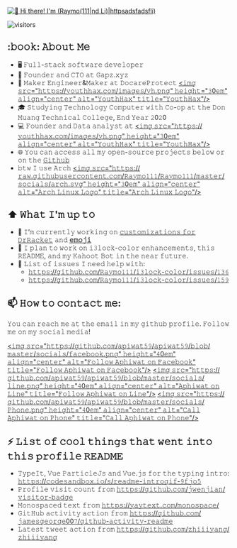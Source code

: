 [<img src="https://raw.githubusercontent.com/Raymo111/Raymo111/master/intro.gif" alt="👋 Hi there! I'm (Raymo(111|nd Li)|httpsadsfadsfli)" title="👋 Hi there! I'm (Rayasdfadsfd Li)|https://raymond.li)"/>](https://raymond.li/)

![visitors](https://visitor-badge.glitch.me/badge?page_id=apiwat59.apiwat59)

## :𝚋𝚘𝚘𝚔: 𝙰𝚋𝚘𝚞𝚝 𝙼𝚎
- 🖥 𝙵𝚞𝚕𝚕-𝚜𝚝𝚊𝚌𝚔 𝚜𝚘𝚏𝚝𝚠𝚊𝚛𝚎 𝚍𝚎𝚟𝚎𝚕𝚘𝚙𝚎𝚛
- 💼 𝙵𝚘𝚞𝚗𝚍𝚎𝚛 𝚊𝚗𝚍 𝙲𝚃𝙾 𝚊𝚝 𝙶𝚊𝚙𝚣.𝚡𝚢𝚣
- 💼 𝙼𝚊𝚔𝚎𝚛 𝙴𝚗𝚐𝚒𝚗𝚎𝚎𝚛&𝙼𝚊𝚔𝚎𝚛 𝚊𝚝 𝙳𝚘𝚌𝚊𝚛𝚎𝙿𝚛𝚘𝚝𝚎𝚌𝚝 [<𝚒𝚖𝚐 𝚜𝚛𝚌="𝚑𝚝𝚝𝚙𝚜://𝚢𝚘𝚞𝚝𝚑𝚑𝚊𝚡.𝚌𝚘𝚖/𝚒𝚖𝚊𝚐𝚎𝚜/𝚢𝚑.𝚙𝚗𝚐" 𝚑𝚎𝚒𝚐𝚑𝚝="𝟹0𝚎𝚖" 𝚊𝚕𝚒𝚐𝚗="𝚌𝚎𝚗𝚝𝚎𝚛" 𝚊𝚕𝚝="𝚈𝚘𝚞𝚝𝚑𝙷𝚊𝚡" 𝚝𝚒𝚝𝚕𝚎="𝚈𝚘𝚞𝚝𝚑𝙷𝚊𝚡"/>](𝚑𝚝𝚝𝚙𝚜://𝚎𝚍𝚐𝚎𝚙𝚛𝚒𝚖.𝚌𝚘𝚖)
- 🎓 𝚂𝚝𝚞𝚍𝚢𝚒𝚗𝚐 𝚃𝚎𝚌𝚑𝚗𝚘𝚕𝚘𝚐𝚢 𝙲𝚘𝚖𝚙𝚞𝚝𝚎𝚛 𝚠𝚒𝚝𝚑 𝙲𝚘-𝚘𝚙 𝚊𝚝 𝚝𝚑𝚎 𝙳𝚘𝚗 𝙼𝚞𝚊𝚗𝚐 𝚃𝚎𝚌𝚑𝚗𝚒𝚌𝚊𝚕 𝙲𝚘𝚕𝚕𝚎𝚐𝚎, 𝙴𝚗𝚍 𝚈𝚎𝚊𝚛 𝟸0𝟸0
- 💻 𝙵𝚘𝚞𝚗𝚍𝚎𝚛 𝚊𝚗𝚍 𝙳𝚊𝚝𝚊 𝚊𝚗𝚊𝚕𝚢𝚜𝚝 𝚊𝚝 [<𝚒𝚖𝚐 𝚜𝚛𝚌="𝚑𝚝𝚝𝚙𝚜://𝚢𝚘𝚞𝚝𝚑𝚑𝚊𝚡.𝚌𝚘𝚖/𝚒𝚖𝚊𝚐𝚎𝚜/𝚢𝚑.𝚙𝚗𝚐" 𝚑𝚎𝚒𝚐𝚑𝚝="𝟹0𝚎𝚖" 𝚊𝚕𝚒𝚐𝚗="𝚌𝚎𝚗𝚝𝚎𝚛" 𝚊𝚕𝚝="𝚈𝚘𝚞𝚝𝚑𝙷𝚊𝚡" 𝚝𝚒𝚝𝚕𝚎="𝚈𝚘𝚞𝚝𝚑𝙷𝚊𝚡"/>](𝚑𝚝𝚝𝚙𝚜://𝚎𝚍𝚐𝚎𝚙𝚛𝚒𝚖.𝚌𝚘𝚖)
- 🌐 𝚈𝚘𝚞 𝚌𝚊𝚗 𝚊𝚌𝚌𝚎𝚜𝚜 𝚊𝚕𝚕 𝚖𝚢 𝚘𝚙𝚎𝚗-𝚜𝚘𝚞𝚛𝚌𝚎 𝚙𝚛𝚘𝚓𝚎𝚌𝚝𝚜 𝚋𝚎𝚕𝚘𝚠 𝚘𝚛 𝚘𝚗 𝚝𝚑𝚎 [𝙶𝚒𝚝𝚑𝚞𝚋](𝚑𝚝𝚝𝚙𝚜://𝚐𝚒𝚝𝚑𝚞𝚋.𝚌𝚘𝚖/𝚊𝚙𝚒𝚠𝚊𝚝𝟻𝟿)
- 𝚋𝚝𝚠 𝙸 𝚞𝚜𝚎 𝙰𝚛𝚌𝚑 [<𝚒𝚖𝚐 𝚜𝚛𝚌="𝚑𝚝𝚝𝚙𝚜://𝚛𝚊𝚠.𝚐𝚒𝚝𝚑𝚞𝚋𝚞𝚜𝚎𝚛𝚌𝚘𝚗𝚝𝚎𝚗𝚝.𝚌𝚘𝚖/𝚁𝚊𝚢𝚖𝚘𝟷𝟷𝟷/𝚁𝚊𝚢𝚖𝚘𝟷𝟷𝟷/𝚖𝚊𝚜𝚝𝚎𝚛/𝚜𝚘𝚌𝚒𝚊𝚕𝚜/𝚊𝚛𝚌𝚑.𝚜𝚟𝚐" 𝚑𝚎𝚒𝚐𝚑𝚝="𝟹0𝚎𝚖" 𝚊𝚕𝚒𝚐𝚗="𝚌𝚎𝚗𝚝𝚎𝚛" 𝚊𝚕𝚝="𝙰𝚛𝚌𝚑 𝙻𝚒𝚗𝚞𝚡 𝙻𝚘𝚐𝚘" 𝚝𝚒𝚝𝚕𝚎="𝙰𝚛𝚌𝚑 𝙻𝚒𝚗𝚞𝚡 𝙻𝚘𝚐𝚘"/>](𝚑𝚝𝚝𝚙𝚜://𝚊𝚛𝚌𝚑𝚕𝚒𝚗𝚞𝚡.𝚘𝚛𝚐/)

## ⬆ 𝚆𝚑𝚊𝚝 𝙸'𝚖 𝚞𝚙 𝚝𝚘
- 🔨 𝙸’𝚖 𝚌𝚞𝚛𝚛𝚎𝚗𝚝𝚕𝚢 𝚠𝚘𝚛𝚔𝚒𝚗𝚐 𝚘𝚗 [𝚌𝚞𝚜𝚝𝚘𝚖𝚒𝚣𝚊𝚝𝚒𝚘𝚗𝚜 𝚏𝚘𝚛 𝙳𝚛𝚁𝚊𝚌𝚔𝚎𝚝](𝚑𝚝𝚝𝚙𝚜://𝚐𝚒𝚝𝚑𝚞𝚋.𝚌𝚘𝚖/𝚁𝚊𝚢𝚖𝚘𝟷𝟷𝟷/𝚍𝚛𝚛𝚊𝚌𝚔𝚎𝚝-𝚌𝚞𝚜𝚝𝚘𝚖𝚒𝚣𝚊𝚝𝚒𝚘𝚗) 𝚊𝚗𝚍 [**𝚎𝚖𝚘𝚓𝚒**](𝚑𝚝𝚝𝚙𝚜://𝚐𝚒𝚝𝚑𝚞𝚋.𝚌𝚘𝚖/𝚁𝚊𝚢𝚖𝚘𝟷𝟷𝟷/𝚎𝚖𝚘𝚓𝚒)
- 🎯 𝙸 𝚙𝚕𝚊𝚗 𝚝𝚘 𝚠𝚘𝚛𝚔 𝚘𝚗 𝚒𝟹𝚕𝚘𝚌𝚔-𝚌𝚘𝚕𝚘𝚛 𝚎𝚗𝚑𝚊𝚗𝚌𝚎𝚖𝚎𝚗𝚝𝚜, 𝚝𝚑𝚒𝚜 𝚁𝙴𝙰𝙳𝙼𝙴, 𝚊𝚗𝚍 𝚖𝚢 𝙺𝚊𝚑𝚘𝚘𝚝 𝙱𝚘𝚝 𝚒𝚗 𝚝𝚑𝚎 𝚗𝚎𝚊𝚛 𝚏𝚞𝚝𝚞𝚛𝚎.
- 🤔 𝙻𝚒𝚜𝚝 𝚘𝚏 𝚒𝚜𝚜𝚞𝚎𝚜 𝙸 𝚗𝚎𝚎𝚍 𝚑𝚎𝚕𝚙 𝚠𝚒𝚝𝚑:
	- [𝚑𝚝𝚝𝚙𝚜://𝚐𝚒𝚝𝚑𝚞𝚋.𝚌𝚘𝚖/𝚁𝚊𝚢𝚖𝚘𝟷𝟷𝟷/𝚒𝟹𝚕𝚘𝚌𝚔-𝚌𝚘𝚕𝚘𝚛/𝚒𝚜𝚜𝚞𝚎𝚜/𝟷𝟹𝟼](𝚑𝚝𝚝𝚙𝚜://𝚐𝚒𝚝𝚑𝚞𝚋.𝚌𝚘𝚖/𝚁𝚊𝚢𝚖𝚘𝟷𝟷𝟷/𝚒𝟹𝚕𝚘𝚌𝚔-𝚌𝚘𝚕𝚘𝚛/𝚒𝚜𝚜𝚞𝚎𝚜/𝟷𝟹𝟼)
	- [𝚑𝚝𝚝𝚙𝚜://𝚐𝚒𝚝𝚑𝚞𝚋.𝚌𝚘𝚖/𝚁𝚊𝚢𝚖𝚘𝟷𝟷𝟷/𝚒𝟹𝚕𝚘𝚌𝚔-𝚌𝚘𝚕𝚘𝚛/𝚒𝚜𝚜𝚞𝚎𝚜/𝟷𝟻𝟿](𝚑𝚝𝚝𝚙𝚜://𝚐𝚒𝚝𝚑𝚞𝚋.𝚌𝚘𝚖/𝚁𝚊𝚢𝚖𝚘𝟷𝟷𝟷/𝚒𝟹𝚕𝚘𝚌𝚔-𝚌𝚘𝚕𝚘𝚛/𝚒𝚜𝚜𝚞𝚎𝚜/𝟷𝟻𝟿)

## 📫 𝙷𝚘𝚠 𝚝𝚘 𝚌𝚘𝚗𝚝𝚊𝚌𝚝 𝚖𝚎:
𝚈𝚘𝚞 𝚌𝚊𝚗 𝚛𝚎𝚊𝚌𝚑 𝚖𝚎 𝚊𝚝 𝚝𝚑𝚎 𝚎𝚖𝚊𝚒𝚕 𝚒𝚗 𝚖𝚢 𝚐𝚒𝚝𝚑𝚞𝚋 𝚙𝚛𝚘𝚏𝚒𝚕𝚎. 𝙵𝚘𝚕𝚕𝚘𝚠 𝚖𝚎 𝚘𝚗 𝚖𝚢 𝚜𝚘𝚌𝚒𝚊𝚕 𝚖𝚎𝚍𝚒𝚊!

[<𝚒𝚖𝚐 𝚜𝚛𝚌="𝚑𝚝𝚝𝚙𝚜://𝚐𝚒𝚝𝚑𝚞𝚋.𝚌𝚘𝚖/𝚊𝚙𝚒𝚠𝚊𝚝𝟻𝟿/𝚊𝚙𝚒𝚠𝚊𝚝𝟻𝟿/𝚋𝚕𝚘𝚋/𝚖𝚊𝚜𝚝𝚎𝚛/𝚜𝚘𝚌𝚒𝚊𝚕𝚜/𝚏𝚊𝚌𝚎𝚋𝚘𝚘𝚔.𝚙𝚗𝚐" 𝚑𝚎𝚒𝚐𝚑𝚝="𝟺0𝚎𝚖" 𝚊𝚕𝚒𝚐𝚗="𝚌𝚎𝚗𝚝𝚎𝚛" 𝚊𝚕𝚝="𝙵𝚘𝚕𝚕𝚘𝚠 𝙰𝚙𝚑𝚒𝚠𝚊𝚝 𝚘𝚗 𝙵𝚊𝚌𝚎𝚋𝚘𝚘𝚔" 𝚝𝚒𝚝𝚕𝚎="𝙵𝚘𝚕𝚕𝚘𝚠 𝙰𝚙𝚑𝚒𝚠𝚊𝚝 𝚘𝚗 𝙵𝚊𝚌𝚎𝚋𝚘𝚘𝚔"/>](𝚑𝚝𝚝𝚙𝚜://𝚠𝚠𝚠.𝚏𝚊𝚌𝚎𝚋𝚘𝚘𝚔.𝚌𝚘𝚖/𝙰𝚙𝚑𝚒𝚠𝚊𝚝.𝙿𝚊𝚎𝚗𝚢𝚘𝚒)
[<𝚒𝚖𝚐 𝚜𝚛𝚌="𝚑𝚝𝚝𝚙𝚜://𝚐𝚒𝚝𝚑𝚞𝚋.𝚌𝚘𝚖/𝚊𝚙𝚒𝚠𝚊𝚝𝟻𝟿/𝚊𝚙𝚒𝚠𝚊𝚝𝟻𝟿/𝚋𝚕𝚘𝚋/𝚖𝚊𝚜𝚝𝚎𝚛/𝚜𝚘𝚌𝚒𝚊𝚕𝚜/𝚕𝚒𝚗𝚎.𝚙𝚗𝚐" 𝚑𝚎𝚒𝚐𝚑𝚝="𝟺0𝚎𝚖" 𝚊𝚕𝚒𝚐𝚗="𝚌𝚎𝚗𝚝𝚎𝚛" 𝚊𝚕𝚝="𝙰𝚙𝚑𝚒𝚠𝚊𝚝 𝚘𝚗 𝙻𝚒𝚗𝚎" 𝚝𝚒𝚝𝚕𝚎="𝙵𝚘𝚕𝚕𝚘𝚠 𝙰𝚙𝚑𝚒𝚠𝚊𝚝 𝚘𝚗 𝙻𝚒𝚗𝚎"/>](𝚑𝚝𝚝𝚙𝚜://𝚕𝚒𝚗𝚎.𝚖𝚎/𝚝𝚒/𝚙/𝚉𝚄𝙳𝟹𝟼𝚂-𝙻𝚔𝚆)
[<𝚒𝚖𝚐 𝚜𝚛𝚌="𝚑𝚝𝚝𝚙𝚜://𝚐𝚒𝚝𝚑𝚞𝚋.𝚌𝚘𝚖/𝚊𝚙𝚒𝚠𝚊𝚝𝟻𝟿/𝚊𝚙𝚒𝚠𝚊𝚝𝟻𝟿/𝚋𝚕𝚘𝚋/𝚖𝚊𝚜𝚝𝚎𝚛/𝚜𝚘𝚌𝚒𝚊𝚕𝚜/𝙿𝚑𝚘𝚗𝚎.𝚙𝚗𝚐" 𝚑𝚎𝚒𝚐𝚑𝚝="𝟺0𝚎𝚖" 𝚊𝚕𝚒𝚐𝚗="𝚌𝚎𝚗𝚝𝚎𝚛" 𝚊𝚕𝚝="𝙲𝚊𝚕𝚕 𝙰𝚙𝚑𝚒𝚠𝚊𝚝 𝚘𝚗 𝙿𝚑𝚘𝚗𝚎" 𝚝𝚒𝚝𝚕𝚎="𝙲𝚊𝚕𝚕 𝙰𝚙𝚑𝚒𝚠𝚊𝚝 𝚘𝚗 𝙿𝚑𝚘𝚗𝚎"/>](𝚑𝚝𝚝𝚙://𝚙𝚑𝚘𝚗𝚎.𝚐𝚊𝚙𝚣.𝚡𝚢𝚣/)

## ⚡ 𝙻𝚒𝚜𝚝 𝚘𝚏 𝚌𝚘𝚘𝚕 𝚝𝚑𝚒𝚗𝚐𝚜 𝚝𝚑𝚊𝚝 𝚠𝚎𝚗𝚝 𝚒𝚗𝚝𝚘 𝚝𝚑𝚒𝚜 𝚙𝚛𝚘𝚏𝚒𝚕𝚎 𝚁𝙴𝙰𝙳𝙼𝙴
- 𝚃𝚢𝚙𝚎𝙸𝚝, 𝚅𝚞𝚎 𝙿𝚊𝚛𝚝𝚒𝚌𝚕𝚎𝙹𝚜 𝚊𝚗𝚍 𝚅𝚞𝚎.𝚓𝚜 𝚏𝚘𝚛 𝚝𝚑𝚎 𝚝𝚢𝚙𝚒𝚗𝚐 𝚒𝚗𝚝𝚛𝚘: [𝚑𝚝𝚝𝚙𝚜://𝚌𝚘𝚍𝚎𝚜𝚊𝚗𝚍𝚋𝚘𝚡.𝚒𝚘/𝚜/𝚛𝚎𝚊𝚍𝚖𝚎-𝚒𝚗𝚝𝚛𝚘𝚐𝚒𝚏-𝟿𝚏𝚓𝚘𝟻](𝚑𝚝𝚝𝚙𝚜://𝚌𝚘𝚍𝚎𝚜𝚊𝚗𝚍𝚋𝚘𝚡.𝚒𝚘/𝚜/𝚛𝚎𝚊𝚍𝚖𝚎-𝚒𝚗𝚝𝚛𝚘𝚐𝚒𝚏-𝟿𝚏𝚓𝚘𝟻) <!-- 𝚃𝚑𝚊𝚗𝚔𝚜 𝚝𝚘 @𝚖𝚊𝚝𝚢𝚘𝟿𝟷'𝚜 𝚑𝚎𝚕𝚙𝚏𝚞𝚕 𝚌𝚘𝚖𝚖𝚎𝚗𝚝𝚜 𝚒𝚗 𝚝𝚑𝚎𝚒𝚛 𝚙𝚛𝚘𝚏𝚒𝚕𝚎 𝚁𝙴𝙰𝙳𝙼𝙴! -->
- 𝙿𝚛𝚘𝚏𝚒𝚕𝚎 𝚟𝚒𝚜𝚒𝚝 𝚌𝚘𝚞𝚗𝚝 𝚏𝚛𝚘𝚖 [𝚑𝚝𝚝𝚙𝚜://𝚐𝚒𝚝𝚑𝚞𝚋.𝚌𝚘𝚖/𝚓𝚠𝚎𝚗𝚓𝚒𝚊𝚗/𝚟𝚒𝚜𝚒𝚝𝚘𝚛-𝚋𝚊𝚍𝚐𝚎](𝚑𝚝𝚝𝚙𝚜://𝚐𝚒𝚝𝚑𝚞𝚋.𝚌𝚘𝚖/𝚓𝚠𝚎𝚗𝚓𝚒𝚊𝚗/𝚟𝚒𝚜𝚒𝚝𝚘𝚛-𝚋𝚊𝚍𝚐𝚎)
- 𝙼𝚘𝚗𝚘𝚜𝚙𝚊𝚌𝚎𝚍 𝚝𝚎𝚡𝚝 𝚏𝚛𝚘𝚖 [𝚑𝚝𝚝𝚙𝚜://𝚢𝚊𝚢𝚝𝚎𝚡𝚝.𝚌𝚘𝚖/𝚖𝚘𝚗𝚘𝚜𝚙𝚊𝚌𝚎/](𝚑𝚝𝚝𝚙𝚜://𝚢𝚊𝚢𝚝𝚎𝚡𝚝.𝚌𝚘𝚖/𝚖𝚘𝚗𝚘𝚜𝚙𝚊𝚌𝚎/)
- 𝙶𝚒𝚝𝙷𝚞𝚋 𝚊𝚌𝚝𝚒𝚟𝚒𝚝𝚢 𝚊𝚌𝚝𝚒𝚘𝚗 𝚏𝚛𝚘𝚖 [𝚑𝚝𝚝𝚙𝚜://𝚐𝚒𝚝𝚑𝚞𝚋.𝚌𝚘𝚖/𝚓𝚊𝚖𝚎𝚜𝚐𝚎𝚘𝚛𝚐𝚎00𝟽/𝚐𝚒𝚝𝚑𝚞𝚋-𝚊𝚌𝚝𝚒𝚟𝚒𝚝𝚢-𝚛𝚎𝚊𝚍𝚖𝚎](𝚑𝚝𝚝𝚙𝚜://𝚐𝚒𝚝𝚑𝚞𝚋.𝚌𝚘𝚖/𝚓𝚊𝚖𝚎𝚜𝚐𝚎𝚘𝚛𝚐𝚎00𝟽/𝚐𝚒𝚝𝚑𝚞𝚋-𝚊𝚌𝚝𝚒𝚟𝚒𝚝𝚢-𝚛𝚎𝚊𝚍𝚖𝚎)
- 𝙻𝚊𝚝𝚎𝚜𝚝 𝚝𝚠𝚎𝚎𝚝 𝚊𝚌𝚝𝚒𝚘𝚗 𝚏𝚛𝚘𝚖 [𝚑𝚝𝚝𝚙𝚜://𝚐𝚒𝚝𝚑𝚞𝚋.𝚌𝚘𝚖/𝚣𝚑𝚒𝚒𝚒𝚢𝚊𝚗𝚐/𝚣𝚑𝚒𝚒𝚒𝚢𝚊𝚗𝚐](𝚑𝚝𝚝𝚙𝚜://𝚐𝚒𝚝𝚑𝚞𝚋.𝚌𝚘𝚖/𝚣𝚑𝚒𝚒𝚒𝚢𝚊𝚗𝚐/𝚣𝚑𝚒𝚒𝚒𝚢𝚊𝚗𝚐)
<!--
- 𝙻𝚊𝚝𝚎𝚜𝚝 𝙸𝚗𝚜𝚝𝚊𝚐𝚛𝚊𝚖 𝚙𝚘𝚜𝚝𝚜 𝚊𝚗𝚍 𝚠𝚎𝚊𝚝𝚑𝚎𝚛 𝚏𝚛𝚘𝚖 [𝚑𝚝𝚝𝚙𝚜://𝚐𝚒𝚝𝚑𝚞𝚋.𝚌𝚘𝚖/𝚝𝚑𝚖𝚜𝚐𝚋𝚛𝚝/𝚝𝚑𝚖𝚜𝚐𝚋𝚛𝚝](𝚑𝚝𝚝𝚙𝚜://𝚐𝚒𝚝𝚑𝚞𝚋.𝚌𝚘𝚖/𝚝𝚑𝚖𝚜𝚐𝚋𝚛𝚝/𝚝𝚑𝚖𝚜𝚐𝚋𝚛𝚝)
- 𝙰𝚕𝚕-𝚝𝚒𝚖𝚎 𝙶𝚒𝚝𝙷𝚞𝚋 𝚜𝚝𝚊𝚝𝚜 𝚏𝚛𝚘𝚖 [𝚑𝚝𝚝𝚙𝚜://𝚐𝚒𝚝𝚑𝚞𝚋.𝚌𝚘𝚖/𝚖𝚊𝚛𝚔𝚎𝚝𝚙𝚕𝚊𝚌𝚎/𝚊𝚌𝚝𝚒𝚘𝚗𝚜/𝚙𝚛𝚘𝚏𝚒𝚕𝚎-𝚛𝚎𝚊𝚍𝚖𝚎-𝚜𝚝𝚊𝚝𝚜](𝚑𝚝𝚝𝚙𝚜://𝚐𝚒𝚝𝚑𝚞𝚋.𝚌𝚘𝚖/𝚖𝚊𝚛𝚔𝚎𝚝𝚙𝚕𝚊𝚌𝚎/𝚊𝚌𝚝𝚒𝚘𝚗𝚜/𝚙𝚛𝚘𝚏𝚒𝚕𝚎-𝚛𝚎𝚊𝚍𝚖𝚎-𝚜𝚝𝚊𝚝𝚜)
-->
 
